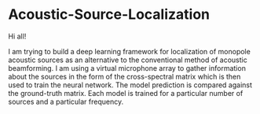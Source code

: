 # Acoustic-Source-Localization

Hi all! 

I am trying to build a deep learning framework for localization of monopole acoustic sources as an alternative 
to the conventional method of acoustic beamforming. I am using a virtual microphone array to gather information about the 
sources in the form of the cross-spectral matrix which is then used to train the neural network. The model prediction is 
compared against the ground-truth matrix. Each model is trained for a particular number of sources and a particular frequency. 
